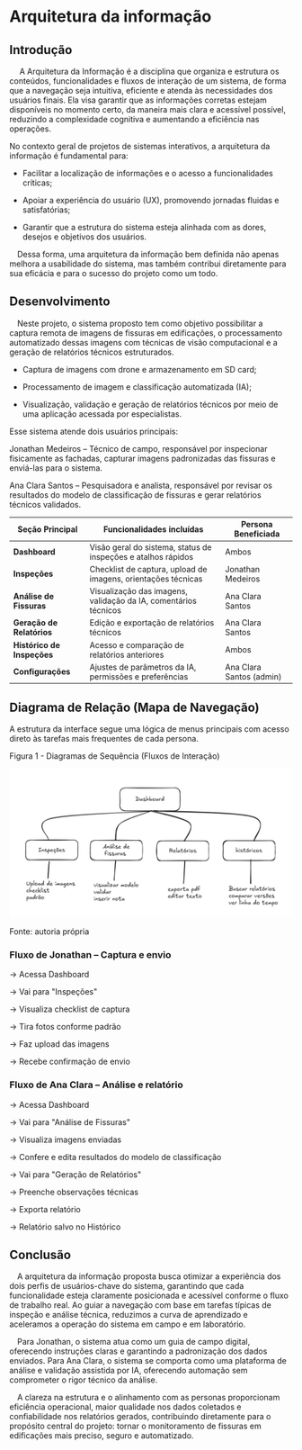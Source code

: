 # Arquitetura da informação

## Introdução

&emsp; A Arquitetura da Informação é a disciplina que organiza e estrutura os conteúdos, funcionalidades e fluxos de interação de um sistema, de forma que a navegação seja intuitiva, eficiente e atenda às necessidades dos usuários finais. Ela visa garantir que as informações corretas estejam disponíveis no momento certo, da maneira mais clara e acessível possível, reduzindo a complexidade cognitiva e aumentando a eficiência nas operações.

No contexto geral de projetos de sistemas interativos, a arquitetura da informação é fundamental para:

- Facilitar a localização de informações e o acesso a funcionalidades críticas;

- Apoiar a experiência do usuário (UX), promovendo jornadas fluidas e satisfatórias;

- Garantir que a estrutura do sistema esteja alinhada com as dores, desejos e objetivos dos usuários.

&emsp;Dessa forma, uma arquitetura da informação bem definida não apenas melhora a usabilidade do sistema, mas também contribui diretamente para sua eficácia e para o sucesso do projeto como um todo.

## Desenvolvimento

&emsp;Neste projeto, o sistema proposto tem como objetivo possibilitar a captura remota de imagens de fissuras em edificações, o processamento automatizado dessas imagens com técnicas de visão computacional e a geração de relatórios técnicos estruturados.

- Captura de imagens com drone e armazenamento em SD card;

- Processamento de imagem e classificação automatizada (IA);

- Visualização, validação e geração de relatórios técnicos por meio de uma aplicação acessada por especialistas.

Esse sistema atende dois usuários principais:

Jonathan Medeiros – Técnico de campo, responsável por inspecionar fisicamente as fachadas, capturar imagens padronizadas das fissuras e enviá-las para o sistema.

Ana Clara Santos – Pesquisadora e analista, responsável por revisar os resultados do modelo de classificação de fissuras e gerar relatórios técnicos validados.

| Seção Principal             | Funcionalidades incluídas                                       | Persona Beneficiada       |
|----------------------------|------------------------------------------------------------------|----------------------------|
| **Dashboard**              | Visão geral do sistema, status de inspeções e atalhos rápidos    | Ambos                      |
| **Inspeções**              | Checklist de captura, upload de imagens, orientações técnicas    | Jonathan Medeiros          |
| **Análise de Fissuras**    | Visualização das imagens, validação da IA, comentários técnicos  | Ana Clara Santos           |
| **Geração de Relatórios**  | Edição e exportação de relatórios técnicos                       | Ana Clara Santos           |
| **Histórico de Inspeções** | Acesso e comparação de relatórios anteriores                     | Ambos                      |
| **Configurações**          | Ajustes de parâmetros da IA, permissões e preferências           | Ana Clara Santos (admin)   |

## Diagrama de Relação (Mapa de Navegação)

A estrutura da interface segue uma lógica de menus principais com acesso direto às tarefas mais frequentes de cada persona.


<p style={{textAlign: 'center'}}>Figura 1 - Diagramas de Sequência (Fluxos de Interação)</p>

<div align="center">

![Descrição da Imagem](../../../static/img/diagrama_relação.png)

</div>

<p style={{textAlign: 'center'}}>Fonte: autoria própria</p>


### Fluxo de Jonathan – Captura e envio

→ Acessa Dashboard

→ Vai para "Inspeções"

→ Visualiza checklist de captura

→ Tira fotos conforme padrão

→ Faz upload das imagens

→ Recebe confirmação de envio

### Fluxo de Ana Clara – Análise e relatório

→ Acessa Dashboard

→ Vai para "Análise de Fissuras"

→ Visualiza imagens enviadas

→ Confere e edita resultados do modelo de classificação

→ Vai para "Geração de Relatórios"

→ Preenche observações técnicas

→ Exporta relatório

→ Relatório salvo no Histórico

## Conclusão
&emsp;A arquitetura da informação proposta busca otimizar a experiência dos dois perfis de usuários-chave do sistema, garantindo que cada funcionalidade esteja claramente posicionada e acessível conforme o fluxo de trabalho real. Ao guiar a navegação com base em tarefas típicas de inspeção e análise técnica, reduzimos a curva de aprendizado e aceleramos a operação do sistema em campo e em laboratório.

&emsp;Para Jonathan, o sistema atua como um guia de campo digital, oferecendo instruções claras e garantindo a padronização dos dados enviados. Para Ana Clara, o sistema se comporta como uma plataforma de análise e validação assistida por IA, oferecendo automação sem comprometer o rigor técnico da análise.

&emsp;A clareza na estrutura e o alinhamento com as personas proporcionam eficiência operacional, maior qualidade nos dados coletados e confiabilidade nos relatórios gerados, contribuindo diretamente para o propósito central do projeto: tornar o monitoramento de fissuras em edificações mais preciso, seguro e automatizado.